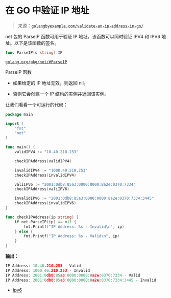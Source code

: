 <!--yml

category: 未分类

date: 2024-10-13 06:08:58

-->

# 在 GO 中验证 IP 地址

> 来源：[`golangbyexample.com/validate-an-ip-address-in-go/`](https://golangbyexample.com/validate-an-ip-address-in-go/)

net 包的 ParseIP 函数可用于验证 IP 地址。该函数可以同时验证 IPV4 和 IPV6 地址。以下是该函数的签名。

```go
func ParseIP(s string) IP
```

[`golang.org/pkg/net/#ParseIP`](https://golang.org/pkg/net/#ParseIP)

ParseIP 函数

+   如果给定的 IP 地址无效，则返回 nil。

+   否则它会创建一个 IP 结构的实例并返回该实例。

让我们看看一个可运行的代码：

```go
package main

import (
    "fmt"
    "net"
)

func main() {
    validIPV4 := "10.40.210.253"

    checkIPAddress(validIPV4)

    invalidIPV4 := "1000.40.210.253"
    checkIPAddress(invalidIPV4)

    valiIPV6 := "2001:0db8:85a3:0000:0000:8a2e:0370:7334"
    checkIPAddress(valiIPV6)

    invalidIPV6 := "2001:0db8:85a3:0000:0000:8a2e:0370:7334:3445"
    checkIPAddress(invalidIPV6)
}

func checkIPAddress(ip string) {
    if net.ParseIP(ip) == nil {
        fmt.Printf("IP Address: %s - Invalid\n", ip)
    } else {
        fmt.Printf("IP Address: %s - Valid\n", ip)
    }
} 
```

**输出：**

```go
IP Address: 10.40.210.253 - Valid
IP Address: 1000.40.210.253 - Invalid
IP Address: 2001:0db8:85a3:0000:0000:8a2e:0370:7334 - Valid
IP Address: 2001:0db8:85a3:0000:0000:8a2e:0370:7334:3445 - Invalid
```

+   [ipv6](https://golangbyexample.com/tag/ipv6/)
